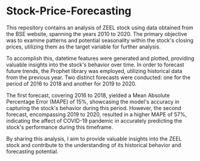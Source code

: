 # Stock-Price-Forecasting

This repository contains an analysis of ZEEL stock using data obtained from the BSE website, spanning the years 2010 to 2020. The primary objective was to examine patterns and potential seasonality within the stock's closing prices, utilizing them as the target variable for further analysis.

To accomplish this, datetime features were generated and plotted, providing valuable insights into the stock's behavior over time. In order to forecast future trends, the Prophet library was employed, utilizing historical data from the previous year. Two distinct forecasts were conducted: one for the period of 2016 to 2018 and another for 2019 to 2020.

The first forecast, covering 2016 to 2018, yielded a Mean Absolute Percentage Error (MAPE) of 15%, showcasing the model's accuracy in capturing the stock's behavior during this period. However, the second forecast, encompassing 2019 to 2020, resulted in a higher MAPE of 57%, indicating the affect of COVID-19 pandemic in accurately predicting the stock's performance during this timeframe.

By sharing this analysis, I aim to provide valuable insights into the ZEEL stock and contribute to the understanding of its historical behavior and forecasting potential.
